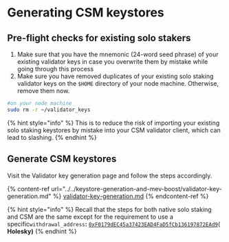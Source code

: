 # Generating CSM keystores

## Pre-flight checks for existing solo stakers

1. Make sure that you have the mnemonic (24-word seed phrase) of your existing validator keys in case you overwrite them by mistake while going through this process
2. Make sure you have removed duplicates of your existing solo staking validator keys on the `$HOME` directory of your node machine. Otherwise, remove them now.

```sh
#on your node machine
sudo rm -r ~/validator_keys
```

{% hint style="info" %}
This is to reduce the risk of importing your existing solo staking keystores by mistake into your CSM validator client, which can lead to slashing.&#x20;
{% endhint %}

## Generate CSM keystores

Visit the Validator key generation page and follow the steps accordingly.&#x20;

{% content-ref url="../../keystore-generation-and-mev-boost/validator-key-generation.md" %}
[validator-key-generation.md](../../keystore-generation-and-mev-boost/validator-key-generation.md)
{% endcontent-ref %}

{% hint style="info" %}
Recall that the steps for both native solo staking and CSM are the same except for the requirement to use a specific`withdrawal_address`**:** [`0xF0179dEC45a37423EAD4FaD5fCb136197872EAd9`](https://holesky.etherscan.io/address/0xF0179dEC45a37423EAD4FaD5fCb136197872EAd9)( **Holesky)**
{% endhint %}
